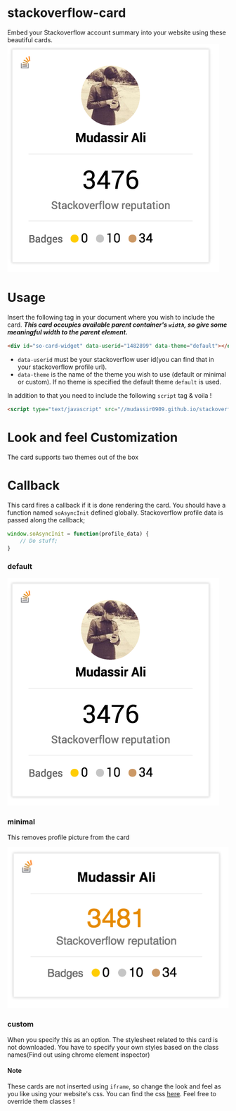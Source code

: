 # stackoverflow-card
Embed your Stackoverflow account summary into your website using these beautiful cards.
![screenshot](https://raw.githubusercontent.com/mudassir0909/stackoverflow-card/master/assets/img/so-card.png)
# Usage
Insert the following tag in your document where you wish to include the card. **_This card occupies available parent container's `width`, so give some meaningful width to the parent element._**
```html
<div id="so-card-widget" data-userid="1482899" data-theme="default"></div>
```

* `data-userid` must be your stackoverflow user id(you can find that in your stackoverflow profile url).
* `data-theme` is the name of the theme you wish to use (default or minimal or custom). If no theme is specified the default theme `default` is used.

In addition to that you need to include the following `script` tag & voila !
```html
<script type="text/javascript" src="//mudassir0909.github.io/stackoverflow-card/dist/1.0.0/so-card-widget.min.js"></script>
```

# Look and feel Customization
The card supports two themes out of the box

# Callback
This card fires a callback if it is done rendering the card. You should have a function named `soAsyncInit` defined globally. Stackoverflow profile data is passed along the callback;

```javascript
window.soAsyncInit = function(profile_data) {
    // Do stuff;
}
```

### default
![Default Theme](https://raw.githubusercontent.com/mudassir0909/stackoverflow-card/master/assets/img/so-card.png)

### minimal
This removes profile picture from the card

![screenshot](https://raw.githubusercontent.com/mudassir0909/stackoverflow-card/master/assets/img/so-card-theme-minimal.png)

### custom
When you specify this as an option. The stylesheet related to this card is not downloaded. You have to specify your own styles based on the class names(Find out using chrome element inspector)


#### Note
These cards are not inserted using `iframe`, so change the look and feel as you like using your website's css. You can find the css [here](https://github.com/mudassir0909/stackoverflow-card/blob/master/widget.less). Feel free to override them classes !
